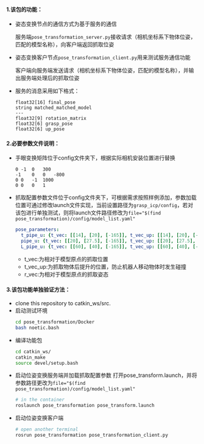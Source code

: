 
#### 1.该包的功能：

+ 姿态变换节点的通信方式为基于服务的通信

  服务端`pose_transformation_server.py`接收请求（相机坐标系下物体位姿，匹配的模型名称），向客户端返回抓取位姿
+ 姿态变换客户节点`pose_transformation_client.py`用来测试服务通信功能

  客户端向服务端发送请求（相机坐标系下物体位姿，匹配的模型名称），并输出服务端处理后的抓取位姿
+ 服务的消息采用如下格式：

  ```
  float32[16] final_pose
  string matched_matched_model
  ---
  float32[9] rotation_matrix
  float32[6] grasp_pose
  float32[6] up_pose
  ```
#### 2.必要参数文件说明：
+ 手眼变换矩阵位于config文件夹下，根据实际相机安装位置进行替换
  ```
  0	-1	0	300
  -1	0	0	-800
  0	0	-1	1000
  0	0	0	1
  ```
+ 抓取配置参数文件位于config文件夹下，可根据需求按照样例添加，参数加载位置可通过修改launch文件实现，当前设置路径为`grasp_icp/config`，若对该包进行单独测试，则将launch文件路径修改为`file="$(find  pose_transformation)/config/model_list.yaml"`
  ```yaml
  pose_parameters:
    t_pipe_u: {t_vec: [[14], [20], [-165]], t_vec_up: [[14], [20], [-280]], r_vec: [[0], [0], [0]]}
    pipe_u: {t_vec: [[20], [27.5], [-165]], t_vec_up: [[20], [27.5], [-280]], r_vec: [[0], [0], [1.5708]]}
    L_pipe_u: {t_vec: [[60], [40], [-165]], t_vec_up: [[60], [40], [-280]], r_vec: [[0], [0], [0]]}
  ```
  + t_vec:为相对于模型原点的抓取位置
  + t_vec_up:为抓取物体后提升的位置，防止机器人移动物体时发生碰撞
  + r_vec:为相对于模型原点的抓取姿态


#### 3.该包功能单独验证方法：
+ clone this repository to catkin_ws/src.
+ 启动测试环境
  ```bash
  cd pose_transformation/Docker
  bash noetic.bash 
  ```
+ 编译功能包
  ```bash
  cd catkin_ws/
  catkin_make
  source devel/setup.bash 
  ```
+ 启动位姿变换服务端并加载抓取配置参数
  打开pose_transform.launch，并将参数路径更改为`file="$(find  pose_transformation)/config/model_list.yaml"`
  ```bash
  # in the container
  roslaunch pose_transformation pose_transform.launch
  ```
+ 启动位姿变换客户端
  ```bash
  # open another terminal
  rosrun pose_transformation pose_transformation_client.py
  ```
